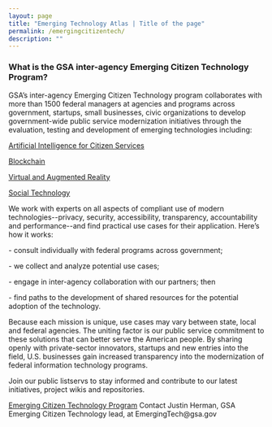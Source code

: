 ```yaml
---
layout: page
title: "Emerging Technology Atlas | Title of the page"
permalink: /emergingcitizentech/
description: ""
---
```


### What is the GSA inter-agency Emerging Citizen Technology Program?



<p>GSA’s inter-agency Emerging Citizen Technology program collaborates with more than 1500 federal managers at agencies and programs across government, startups, small businesses, civic organizations to develop government-wide public service modernization initiatives through the evaluation, testing and development of emerging technologies including:</p>

<p><a href="https://www.gsa.gov/technology/government-it-initiatives/emerging-citizen-technology/artificial-intelligence-for-citizen-services" target="_blank">Artificial Intelligence for Citizen Services</a></p>
<p><a href="https://www.gsa.gov/technology/government-it-initiatives/emerging-citizen-technology/blockchain" target="_blank">Blockchain</a></p>
<p><a href="https://www.gsa.gov/technology/government-it-initiatives/emerging-citizen-technology/virtual-and-augmented-reality">Virtual and Augmented Reality</a></p>
<p><a href="https://www.gsa.gov/technology/government-it-initiatives/emerging-citizen-technology/social-technology-socialgov">Social Technology</a></p>

<p>We work with experts on all aspects of compliant use of modern technologies--privacy, security, accessibility, transparency, accountability and performance--and find practical use cases for their application. Here’s how it works:</p>

<p>- consult individually with federal programs across government;</p>
<p>- we collect and analyze potential use cases;</p>
<p>- engage in inter-agency collaboration with our partners; then</p>
<p>- find paths to the development of shared resources for the potential adoption of the technology.</p>

<p>Because each mission is unique, use cases may vary between state, local and federal agencies. The uniting factor is our public service commitment to these solutions that can better serve the American people. By sharing openly with private-sector innovators, startups and new entries into the field, U.S. businesses gain increased transparency into the modernization of federal information technology programs.</p>

<p>Join our public listservs to stay informed and contribute to our latest initiatives, project wikis and repositories.</p>

<p><a href="https://www.gsa.gov/technology/government-it-initiatives/emerging-citizen-technology" target="_blank">Emerging Citizen Technology Program</a> Contact Justin Herman, GSA Emerging Citizen Technology lead, at EmergingTech@gsa.gov</p>
